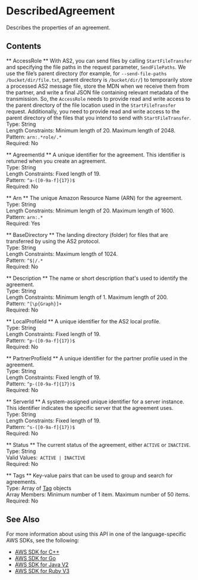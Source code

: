 # DescribedAgreement<a name="API_DescribedAgreement"></a>

Describes the properties of an agreement\.

## Contents<a name="API_DescribedAgreement_Contents"></a>

 ** AccessRole **   <a name="TransferFamily-Type-DescribedAgreement-AccessRole"></a>
With AS2, you can send files by calling `StartFileTransfer` and specifying the file paths in the request parameter, `SendFilePaths`\. We use the file’s parent directory \(for example, for `--send-file-paths /bucket/dir/file.txt`, parent directory is `/bucket/dir/`\) to temporarily store a processed AS2 message file, store the MDN when we receive them from the partner, and write a final JSON file containing relevant metadata of the transmission\. So, the `AccessRole` needs to provide read and write access to the parent directory of the file location used in the `StartFileTransfer` request\. Additionally, you need to provide read and write access to the parent directory of the files that you intend to send with `StartFileTransfer`\.  
Type: String  
Length Constraints: Minimum length of 20\. Maximum length of 2048\.  
Pattern: `arn:.*role/.*`   
Required: No

 ** AgreementId **   <a name="TransferFamily-Type-DescribedAgreement-AgreementId"></a>
A unique identifier for the agreement\. This identifier is returned when you create an agreement\.  
Type: String  
Length Constraints: Fixed length of 19\.  
Pattern: `^a-([0-9a-f]{17})$`   
Required: No

 ** Arn **   <a name="TransferFamily-Type-DescribedAgreement-Arn"></a>
The unique Amazon Resource Name \(ARN\) for the agreement\.  
Type: String  
Length Constraints: Minimum length of 20\. Maximum length of 1600\.  
Pattern: `arn:.*`   
Required: Yes

 ** BaseDirectory **   <a name="TransferFamily-Type-DescribedAgreement-BaseDirectory"></a>
The landing directory \(folder\) for files that are transferred by using the AS2 protocol\.  
Type: String  
Length Constraints: Maximum length of 1024\.  
Pattern: `^$|/.*`   
Required: No

 ** Description **   <a name="TransferFamily-Type-DescribedAgreement-Description"></a>
The name or short description that's used to identify the agreement\.  
Type: String  
Length Constraints: Minimum length of 1\. Maximum length of 200\.  
Pattern: `^[\p{Graph}]+`   
Required: No

 ** LocalProfileId **   <a name="TransferFamily-Type-DescribedAgreement-LocalProfileId"></a>
A unique identifier for the AS2 local profile\.  
Type: String  
Length Constraints: Fixed length of 19\.  
Pattern: `^p-([0-9a-f]{17})$`   
Required: No

 ** PartnerProfileId **   <a name="TransferFamily-Type-DescribedAgreement-PartnerProfileId"></a>
A unique identifier for the partner profile used in the agreement\.  
Type: String  
Length Constraints: Fixed length of 19\.  
Pattern: `^p-([0-9a-f]{17})$`   
Required: No

 ** ServerId **   <a name="TransferFamily-Type-DescribedAgreement-ServerId"></a>
A system\-assigned unique identifier for a server instance\. This identifier indicates the specific server that the agreement uses\.  
Type: String  
Length Constraints: Fixed length of 19\.  
Pattern: `^s-([0-9a-f]{17})$`   
Required: No

 ** Status **   <a name="TransferFamily-Type-DescribedAgreement-Status"></a>
The current status of the agreement, either `ACTIVE` or `INACTIVE`\.  
Type: String  
Valid Values:` ACTIVE | INACTIVE`   
Required: No

 ** Tags **   <a name="TransferFamily-Type-DescribedAgreement-Tags"></a>
Key\-value pairs that can be used to group and search for agreements\.  
Type: Array of [Tag](API_Tag.md) objects  
Array Members: Minimum number of 1 item\. Maximum number of 50 items\.  
Required: No

## See Also<a name="API_DescribedAgreement_SeeAlso"></a>

For more information about using this API in one of the language\-specific AWS SDKs, see the following:
+  [AWS SDK for C\+\+](https://docs.aws.amazon.com/goto/SdkForCpp/transfer-2018-11-05/DescribedAgreement) 
+  [AWS SDK for Go](https://docs.aws.amazon.com/goto/SdkForGoV1/transfer-2018-11-05/DescribedAgreement) 
+  [AWS SDK for Java V2](https://docs.aws.amazon.com/goto/SdkForJavaV2/transfer-2018-11-05/DescribedAgreement) 
+  [AWS SDK for Ruby V3](https://docs.aws.amazon.com/goto/SdkForRubyV3/transfer-2018-11-05/DescribedAgreement) 